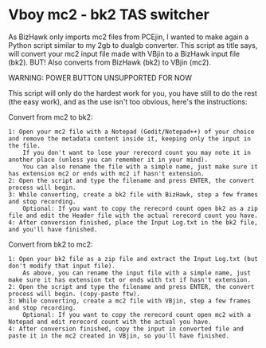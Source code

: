 # Vboy mc2 - bk2 TAS switcher

As BizHawk only imports mc2 files from PCEjin, I wanted to make again a Python script similar to my 2gb to dualgb converter.
This script as title says, will convert your mc2 input file made with VBjin to a BizHawk input file (bk2). BUT! Also converts from BizHawk (bk2) to VBjin (mc2).

WARNING: POWER BUTTON UNSUPPORTED FOR NOW

This script will only do the hardest work for you, you have still to do the rest (the easy work), and as the use isn't too obvious, here's the instructions:

Convert from mc2 to bk2:

	1: Open your mc2 file with a Notepad (Gedit/Notepad++) of your choice and remove the metadata content inside it, keeping only the input in the file.
		If you don't want to lose your rerecord count you may note it in another place (unless you can remember it in your mind).
		You can also rename the file with a simple name, just make sure it has extension mc2 or ends with mc2 if hasn't extension.
	2: Open the script and type the filename and press ENTER, the convert process will begin.
	3: While converting, create a bk2 file with BizHawk, step a few frames and stop recording.
		Optional: If you want to copy the rerecord count open bk2 as a zip file and edit the Header file with the actual rerecord count you have.
	4: After conversion finished, place the Input Log.txt in the bk2 file, and you'll have finished.

Convert from bk2 to mc2:

	1: Open your bk2 file as a zip file and extract the Input Log.txt (but don't modify that input file).
		As above, you can rename the input file with a simple name, just make sure it has extension txt or ends with txt if hasn't extension.
	2: Open the script and type the filename and press ENTER, the convert process will begin. (copy-paste ftw).
	3: While converting, create a mc2 file with VBjin, step a few frames and stop recording.
		Optional: If you want to copy the rerecord count open mc2 with a Notepad and edit rerecord count with the actual you have.
	4: After conversion finished, copy the input in converted file and paste it in the mc2 created in VBjin, so you'll have finished.
